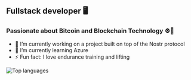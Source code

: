 ## Fullstack developer 🖥️
### Passionate about Bitcoin and Blockchain Technology ⚙️🔋

- 🔭 I’m currently working on a project built on top of the Nostr protocol
- 🌱 I’m currently learning Azure
- ⚡ Fun fact: I love endurance training and lifting 

![Top languages](https://github-readme-stats.vercel.app/api/top-langs/?username=mattwilson02&layout=compact&langs_count=14&theme=dark%22/%3E)
